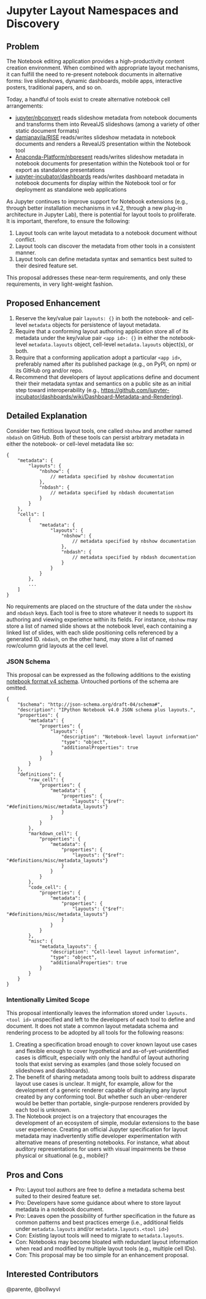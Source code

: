 # Jupyter Layout Namespaces and Discovery

## Problem

The Notebook editing application provides a high-productivity content creation environment. When combined with appropriate layout mechanisms, it can fulfill the need to re-present notebook documents in alternative forms: live slideshows, dynamic dashboards, mobile apps, interactive posters, traditional papers, and so on.

Today, a handful of tools exist to create alternative notebook cell arrangements:

* [jupyter/nbconvert](https://github.com/jupyter/nbconvert) reads slideshow metadata from notebook documents and transforms them into RevealJS slideshows (among a variety of other static document formats)
* [damianavila/RISE](https://github.com/damianavila/RISE) reads/writes slideshow metadata in notebook documents and renders a RevealJS presentation within the Notebook tool
* [Anaconda-Platform/nbpresent](https://github.com/Anaconda-Platform/nbpresent) reads/writes slideshow metadata in notebook documents for presentation within the Notebook tool or for export as standalone presentations
* [jupyter-incubator/dashboards](https://github.com/jupyter-incubator/dashboards) reads/writes dashboard metadata in notebook documents for display within the Notebook tool or for deployment as standalone web applications

As Jupyter continues to improve support for Notebook extensions (e.g., through better installation mechanisms in v4.2, through a new plug-in architecture in Jupyter Lab), there is potential for layout tools to proliferate. It is important, therefore, to ensure the following:

1. Layout tools can write layout metadata to a notebook document without conflict.
2. Layout tools can discover the metadata from other tools in a consistent manner.
3. Layout tools can define metadata syntax and semantics best suited to their desired feature set.

This proposal addresses these near-term requirements, and only these requirements, in very light-weight fashion.

## Proposed Enhancement

1. Reserve the key/value pair `layouts: {}` in both the notebook- and cell-level `metadata` objects for persistence of layout metadata.
2. Require that a conforming layout authoring application store all of its metadata under the key/value pair `<app id>: {}` in either the notebook-level `metadata.layouts` object, cell-level `metadata.layouts` object(s), or both.
3. Require that a conforming application adopt a particular `<app id>`, preferably named after its published package (e.g., on PyPI, on npm) or its GitHub org and/or repo.
4. Recommend that developers of layout applications define and document their their metadata syntax and semantics on a public site as an initial step toward interoperability (e.g., https://github.com/jupyter-incubator/dashboards/wiki/Dashboard-Metadata-and-Rendering).

## Detailed Explanation

Consider two fictitious layout tools, one called `nbshow` and another named `nbdash` on GitHub. Both of these tools can persist arbitrary metadata in either the notebook- or cell-level metadata like so:

```
{
    "metadata": {
        "layouts": {
            "nbshow": {
                // metadata specified by nbshow documentation
            },
            "nbdash": {
                // metadata specified by nbdash documentation
            }
        }
    },
    "cells": [
        {
            "metadata": {
                "layouts": {
                    "nbshow": {
                        // metadata specified by nbshow documentation
                    },
                    "nbdash": {
                        // metadata specified by nbdash documentation
                    }
                }
            }
        }, 
        ...
    ]
}
```

No requirements are placed on the structure of the data under the `nbshow` and `nbdash` keys. Each tool is free to store whatever it needs to support its authoring and viewing experience within its fields. For instance, `nbshow` may store a list of named slide shows at the notebook level, each containing a linked list of slides, with each slide positioning cells referenced by a generated ID. `nbdash`, on the other hand, may store a list of named row/column grid layouts at the cell level.

### JSON Schema

This proposal can be expressed as the following additions to the existing [notebook format v4 schema](https://github.com/jupyter/nbformat/blob/master/nbformat/v4/nbformat.v4.schema.json). Untouched portions of the schema are omitted.

```
{
    "$schema": "http://json-schema.org/draft-04/schema#",
    "description": "IPython Notebook v4.0 JSON schema plus layouts.",
    "properties": {
        "metadata": {
            "properties": {
                "layouts": {
                    "description": "Notebook-level layout information"
                    "type": "object",
                    "additionalProperties": true
                }
            }
        }
    },
    "definitions": {
        "raw_cell": {
            "properties": {
                "metadata": {
                    "properties": {
                        "layouts": {"$ref": "#definitions/misc/metadata_layouts"}
                    }
                }
            }
        },
        "markdown_cell": {
            "properties": {
                "metadata": {
                    "properties": {
                        "layouts": {"$ref": "#definitions/misc/metadata_layouts"}
                    }
                }
            }
        },
        "code_cell": {
            "properties": {
                "metadata": {
                    "properties": {
                        "layouts": {"$ref": "#definitions/misc/metadata_layouts"}
                    }
                }
            }
        },
        "misc": {
            "metadata_layouts": {
                "description": "Cell-level layout information",
                "type": "object",
                "additionalProperties": true
            }
        }
    }
}
```

### Intentionally Limited Scope

This proposal intentionally leaves the information stored under `layouts.<tool id>` unspecified and left to the developers of each tool to define and document. It does not state a common layout metadata schema and rendering process to be adopted by all tools for the following reasons:

1. Creating a specification broad enough to cover known layout use cases and flexible enough to cover hypothetical and as-of-yet-unidentified cases is difficult, especially with only the handful of layout authoring tools that exist serving as examples (and those solely focused on slideshows and dashboards).
1. The benefit of sharing metadata among tools built to address disparate layout use cases is unclear. It might, for example, allow for the development of a generic renderer capable of displaying any layout created by any conforming tool. But whether such an uber-renderer would be better than portable, single-purpose renderers provided by each tool is unknown.
1. The Notebook project is on a trajectory that encourages the development of an ecosystem of simple, modular extensions to the base user experience. Creating an official Jupyter specification for layout metadata may inadvertently stifle developer experimentation with alternative means of presenting notebooks. For instance, what about auditory representations for users with visual impairments be these physical or situational (e.g., mobile)?

## Pros and Cons

* Pro: Layout tool authors are free to define a metadata schema best suited to their desired feature set.
* Pro: Developers have some guidance about where to store layout metadata in a notebook document.
* Pro: Leaves open the possibility of further specification in the future as common patterns and best practices emerge (i.e., additional fields under `metadata.layouts` and/or `metadata.layouts.<tool id>`)
* Con: Existing layout tools will need to migrate to `metadata.layouts`.
* Con: Notebooks may become bloated with redundant layout information when read and modified by multiple layout tools (e.g., multiple cell IDs).
* Con: This proposal may be too simple for an enhancement proposal.

## Interested Contributors

@parente, @bollwyvl
